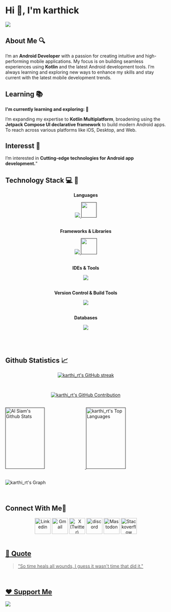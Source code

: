 <!-- Intro  -->

<h1>Hi 👋, I'm karthick</h1>

[![](https://visitcount.itsvg.in/api?id=rt-karthi&icon=0&color=0)](https://visitcount.itsvg.in)

## About Me 🔍
I’m an **Android Developer** with a passion for creating intuitive and high-performing mobile applications. My focus is on building seamless experiences using **Kotlin** and the latest Android development tools. I’m always learning and exploring new ways to enhance my skills and stay current with the latest mobile development trends.

## Learning 📚
<p><b>I'm currently learning and exploring: 🚀 </b></p>

I’m expanding my expertise to **Kotlin Multiplatform**, broadening using the **Jetpack Compose UI declarative framework** to build modern Android apps. To reach across various platforms like iOS, Desktop, and Web.

## Interesst 👀
I’m interested in **Cutting-edge technologies for Android app development.**"
  
## Technology Stack 💻 📱
<div align="center">
  <p><b>Languages</b></p>
  <a href="" target="blank">
    <img src="https://skillicons.dev/icons?i=java,kotlin,php,html,css,js" /> <!-- regex -->     
    <img height="48" width="48" src="https://www.svgrepo.com/show/31053/xml.svg" />
  </a>

  <br>
  <br>
  
  <p><b>Frameworks & Libraries</b></p>
  <a href="" target="blank">
    <img src="https://skillicons.dev/icons?i=jquery,bootstrap" />
    <img height="50" width="50" src="https://cdn.simpleicons.org/jetpackcompose/4285F4" />
  </a>

  <br>
  <br>
  
  <p><b>IDEs & Tools</b></p>
  <a href="" target="blank">
    <img src="https://skillicons.dev/icons?i=androidstudio,idea,vscode,figma,postman" />
  </a>

  <br>
  <br>
  
  <p><b>Version Control & Build Tools</b></p>
  <a href="" target="blank">
    <img src="https://skillicons.dev/icons?i=git,github,maven,gradle" />
  </a>

  <br>
  <br>
  
  <p><b>Databases</b></p>
  <a href="" target="black">
    <img src="https://skillicons.dev/icons?i=mysql,sqlite,postgres" />  <!-- mongodb, appwrite  -->
  </a>
</div>
<br>
<br>
<br>

## Github Statistics 📈

<p align="center">
  <a href="" target="blank">
    <img src="https://github-readme-streak-stats.herokuapp.com/?user=karthi-rt&theme=radical&border=7F3FBF&background=0D1117" alt="karthi_rt's GitHub streak"/>
  </a>
</p>

<br>

<p align="center">
  <a href="" target="blank">
    <img src="https://github-profile-summary-cards.vercel.app/api/cards/profile-details?username=karthi-rt&theme=radical" alt="karthi_rt's GitHub Contribution"/>
  </a>
</p>

<br>

<a> 
    <a href="">
      <img alt="Al Siam's Github Stats" src="https://denvercoder1-github-readme-stats.vercel.app/api?username=karthi-rt&show_icons=true&
        count_private=true&theme=react&border_color=7F3FBF&bg_color=0D1117&title_color=F85D7F&icon_color=F8D866" height="192px" width="49.5%"/>
    </a>
  
  <a href="">
  <img alt="karthi_rt's Top Languages" src="https://denvercoder1-github-readme-stats.vercel.app/api/top-langs/?username=karthi-rt&langs_count=8&
    layout=compact&theme=react&border_color=7F3FBF&bg_color=0D1117&title_color=F85D7F&icon_color=F8D866" height="192px" width="49.5%"/></a>
</a>

<br>
<br>

![karthi_rt's Graph](https://github-readme-activity-graph.vercel.app/graph?username=karthi-rt&custom_title=karthi_rt's%20GitHub%20Activity%20Graph&bg_color=0D1117&color=7F3FBF&line=7F3FBF&point=7F3FBF&area_color=FFFFFF&title_color=FFFFFF&area=true)

<!-- <a href="">
  <img src="https://raw.githubusercontent.com/rt-karthi/rt-karthi/output/snake.svg" alt="Snake animation" />
</a> -->

<br>

<!-- Connect with me -->
<h2>Connect With Me🤝</h2>
<!--icons and links-->
<div align="center">
  <a href="https://www.linkedin.com/in/karthi-rt/"><img src="https://skillicons.dev/icons?i=linkedin" alt="Linkedin" height="50" width="50"/></a>
  <a href="mailto:rtkarthi27@gmail.com"><img src="https://skillicons.dev/icons?i=gmail" alt="Gmail" height="50" width="50"/></a>
  <a href="https://x.com/karthi__rt"><img src="https://skillicons.dev/icons?i=twitter" alt="X (Twitter)" height="50" width="50"/></a>
  <a href="https://discord.com/channels/@karthi_rt"><img src="https://skillicons.dev/icons?i=discord" alt="discord" height="50" width="50"/></a>
  <a href="https://mastodon.social/@karthi_rt"><img src="https://skillicons.dev/icons?i=mastodon" alt="Mastodon" height="50" width="50"/></a>
  <a href="https://stackoverflow.com/users/27574951/nemesis"><img src="https://skillicons.dev/icons?i=stackoverflow" alt="Stackoverflow" height="50" width="50"/>
</div>

<br>

## 💬 Quote  

> "So time heals all wounds, I guess it wasn't time that did it."

<br>
<h2>❤️ Support Me</h2>
<p><p>
<!-- <a href="https://buymeacoffee.com/karthi_rt">
<img src="https://cdn.buymeacoffee.com/buttons/v2/default-yellow.png" width="160" alt="Buy Me A Coffee" /> -->
</a>
</p>
</p>

<!--horizontal divider(gradiant)-->
<img src="https://user-images.githubusercontent.com/73097560/115834477-dbab4500-a447-11eb-908a-139a6edaec5c.gif">

<!---
karthi-rt/karthi-rt is a ✨ special ✨ repository because its `README.md` (this file) appears on your GitHub profile.
You can click the Preview link to take a look at your changes.
--->
